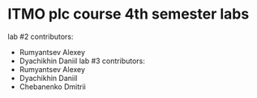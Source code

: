 # ITMO plc course 4th semester labs  
lab #2 contributors:
- Rumyantsev Alexey
- Dyachikhin Daniil
lab #3 contributors:
- Rumyantsev Alexey
- Dyachikhin Daniil
- Chebanenko Dmitrii
